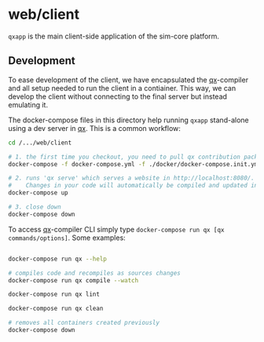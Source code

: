 # web/client

``qxapp`` is the main client-side application of the sim-core platform.

## Development

To ease development of the client, we have encapsulated the [qx]-compiler and all setup needed to run the client in a contiainer. This way, we can develop the
client without connecting to the final server but instead emulating it.

The docker-compose files in this directory help running ``qxapp`` stand-alone using a dev server in [qx]. This is a common workflow:

```bash
cd /.../web/client

# 1. the first time you checkout, you need to pull qx contribution packages
docker-compose -f docker-compose.yml -f ./docker/docker-compose.init.yml run qx

# 2. runs 'qx serve' which serves a website in http://localhost:8080/.
#    Changes in your code will automatically be compiled and updated in the web.
docker-compose up

# 3. close down
docker-compose down
```

To access [qx]-compiler CLI simply type ```docker-compose run qx [qx commands/options]```. Some examples:

```bash

docker-compose run qx --help

# compiles code and recompiles as sources changes
docker-compose run qx compile --watch

docker-compose run qx lint

docker-compose run qx clean

# removes all containers created previously
docker-compose down
```

[qx]:http://www.qooxdoo.org/
